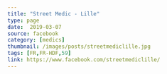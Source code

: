 ```yaml
---
title: "Street Medic - Lille"
type: page
date:  2019-03-07
source: facebook
category: [medics]
thumbnail: /images/posts/streetmediclille.jpg
tags: [FR,FR-HDF,59]
link: https://www.facebook.com/streetmediclille/
---
```

